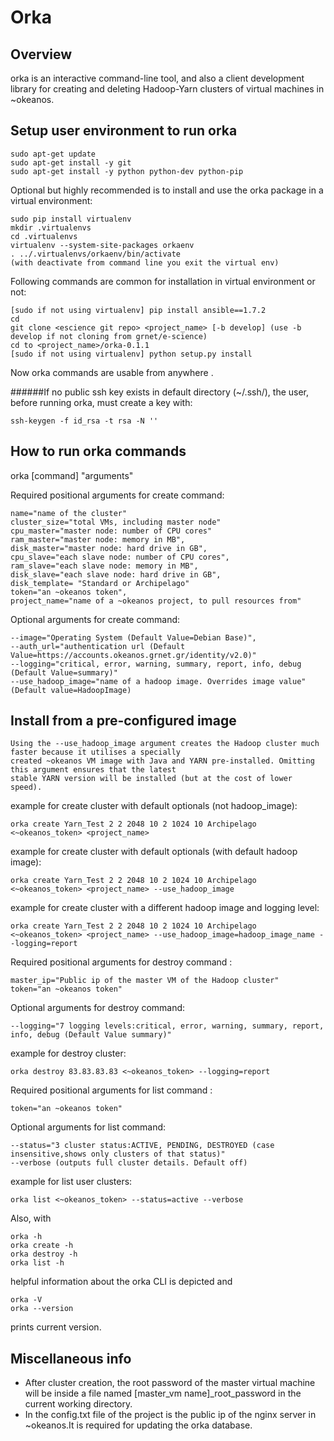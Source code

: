 Orka
=====


Overview
--------

orka is an interactive command-line tool, and also a
client development library for creating and deleting Hadoop-Yarn clusters of virtual machines
in ~okeanos.

Setup user environment to run orka
--------------------------------
    sudo apt-get update
    sudo apt-get install -y git
    sudo apt-get install -y python python-dev python-pip

 Optional but highly recommended is to install and use the orka package in a virtual environment:
 
    sudo pip install virtualenv
    mkdir .virtualenvs
    cd .virtualenvs
    virtualenv --system-site-packages orkaenv
    . ../.virtualenvs/orkaenv/bin/activate
    (with deactivate from command line you exit the virtual env)
    
Following commands are common for installation in virtual environment or not:

    [sudo if not using virtualenv] pip install ansible==1.7.2
    cd
    git clone <escience git repo> <project_name> [-b develop] (use -b develop if not cloning from grnet/e-science)
    cd to <project_name>/orka-0.1.1
    [sudo if not using virtualenv] python setup.py install
 
  Now orka commands are usable from anywhere .





######If no public ssh key exists in default directory (~/.ssh/), the user, before running orka, must create a key with:

    ssh-keygen -f id_rsa -t rsa -N ''
    


How to run orka commands
------------------------
orka [command] "arguments"

Required positional arguments for create command:
         
    name="name of the cluster" 
    cluster_size="total VMs, including master node" 
    cpu_master="master node: number of CPU cores" 
    ram_master="master node: memory in MB",
    disk_master="master node: hard drive in GB",
    cpu_slave="each slave node: number of CPU cores",
    ram_slave="each slave node: memory in MB",
    disk_slave="each slave node: hard drive in GB",
    disk_template= "Standard or Archipelago"
    token="an ~okeanos token",
    project_name="name of a ~okeanos project, to pull resources from"
    
Optional arguments for create command:

    --image="Operating System (Default Value=Debian Base)",
    --auth_url="authentication url (Default Value=https://accounts.okeanos.grnet.gr/identity/v2.0)"
    --logging="critical, error, warning, summary, report, info, debug (Default Value=summary)"
    --use_hadoop_image="name of a hadoop image. Overrides image value" (Default value=HadoopImage)

Install from a pre-configured image
----------------------------------

    Using the --use_hadoop_image argument creates the Hadoop cluster much faster because it utilises a specially
    created ~okeanos VM image with Java and YARN pre-installed. Omitting this argument ensures that the latest
    stable YARN version will be installed (but at the cost of lower speed).

example for create cluster with default optionals (not hadoop_image):

    orka create Yarn_Test 2 2 2048 10 2 1024 10 Archipelago <~okeanos_token> <project_name>

example for create cluster with default optionals (with default hadoop image):

    orka create Yarn_Test 2 2 2048 10 2 1024 10 Archipelago <~okeanos_token> <project_name> --use_hadoop_image

example for create cluster with a different hadoop image and logging level:

    orka create Yarn_Test 2 2 2048 10 2 1024 10 Archipelago <~okeanos_token> <project_name> --use_hadoop_image=hadoop_image_name --logging=report

Required positional arguments for destroy command :

    master_ip="Public ip of the master VM of the Hadoop cluster"
    token="an ~okeanos token"

Optional arguments for destroy command:

    --logging="7 logging levels:critical, error, warning, summary, report, info, debug (Default Value summary)"

example for destroy cluster:

    orka destroy 83.83.83.83 <~okeanos_token> --logging=report

Required positional arguments for list command :

    token="an ~okeanos token"

Optional arguments for list command:

    --status="3 cluster status:ACTIVE, PENDING, DESTROYED (case insensitive,shows only clusters of that status)"
    --verbose (outputs full cluster details. Default off)

example for list user clusters:

    orka list <~okeanos_token> --status=active --verbose

Also, with

    orka -h
    orka create -h
    orka destroy -h
    orka list -h

helpful information about the orka CLI is depicted and

    orka -V
    orka --version

prints current version.

Miscellaneous info
----------------
- After cluster creation, the root password of the master virtual machine will be inside a file named [master_vm name]_root_password in the current working directory.
- In the config.txt file of the project is the public ip of the nginx server in ~okeanos.It is required for updating the orka database.
